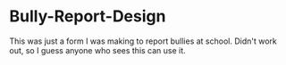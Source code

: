 # Bully-Report-Design

This was just a form I was making to report bullies at school. Didn't work out, so I guess anyone who sees this can use it.
